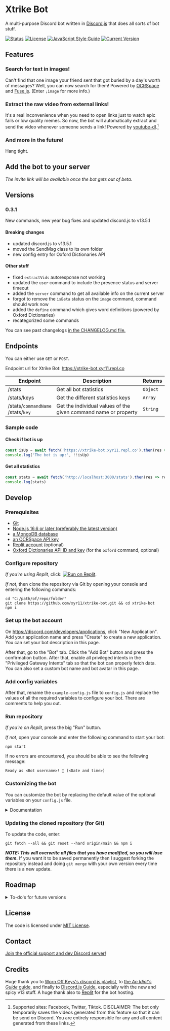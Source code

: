 # Xtrike Bot
A multi-purpose Discord bot written in [Discord.js](https://discord.js.org) that does all sorts of bot stuff.

[![Status](https://img.shields.io/uptimerobot/status/m786499889-6b41061a49e587f762227724)](https://replit.com/@xyr11/xtrike-bot) [![License](https://img.shields.io/github/license/xyr11/xtrike-bot)](#license) [![JavaScript Style Guide](https://img.shields.io/badge/code_style-standard-brightgreen.svg)](https://standardjs.com) [![Current Version](https://img.shields.io/github/package-json/v/xyr11/xtrike-bot)](https://github.com/xyr11/xtrike-bot/blob/main/package.json)

## Features
### Search for text in images!
Can't find that one image your friend sent that got buried by a day's worth of messages? Well, you can now search for them! Powered by [OCRSpace](https://ocr.space/) and [Fuse.js](https://fusejs.io/). (Enter `;image` for more info.)

### Extract the raw video from external links!
It's a real inconvenience when you need to open links just to watch epic fails or low quality memes. So now, the bot will automatically extract and send the video whenever someone sends a link! Powered by [youtube-dl](http://ytdl-org.github.io/youtube-dl/).[^1]

### And more in the future!
Hang tight.

## Add the bot to your server
*The invite link will be available once the bot gets out of beta.*

## Versions
### 0.3.1
New commands, new year bug fixes and updated discord.js to v13.5.1

#### Breaking changes
- updated discord.js to v13.5.1
- moved the SendMsg class to its own folder
- new config entry for Oxford Dictionaries API

#### Other stuff
- fixed `extractVids` autoresponse not working
- updated the `user` command to include the presence status and server timeout
- added the `server` command to get all available info on the current server
- forgot to remove the `isBeta` status on the `image` command, command should work now
- added the `define` command which gives word definitions (powered by Oxford Dictionaries)
- recategorized some commands

You can see past changelogs [in the CHANGELOG.md file.](./CHANGELOG.md)

## Endpoints
You can either use `GET` or `POST`.

Endpoint url for Xtrike Bot: https://xtrike-bot.xyr11.repl.co

Endpoint | Description | Returns
-- | -- | --
/stats | Get all bot statistics | `Object`
/stats/keys | Get the different statistics keys | `Array`
/stats/`commandName` <br> /stats/`key` | Get the individual values of the given command name or property | `String`

### Sample code
#### Check if bot is up
```js
const isUp = await fetch('https://xtrike-bot.xyr11.repl.co').then(res => res.text()).catch(console.error)
console.log('The bot is up:', !!isUp)
```

#### Get all statistics
```js
const stats = await fetch('http://localhost:3000/stats').then(res => res.json()).catch(console.error)
console.log(stats)
```

## Develop

### Prerequisites
+ [Git](https://git-scm.com/downloads)
+ [Node.js 16.6 or later (preferably the latest version)](https://nodejs.org/en/download/)
+ [a MongoDB database](https://www.mongodb.com/)
+ [an OCRSpace API key](https://ocr.space/ocrapi)
+ [Replit account](https://replit.com) (optional)
+ [Oxford Dictionaries API ID and key](https://developer.oxforddictionaries.com/) (for the `oxford` command, optional)

### Configure repository
*If you're using Replit*, click: [![Run on Replit](https://replit.com/badge/github/xyr11/xtrike-bot)](https://replit.com/github/xyr11/xtrike-bot).

*If not*, then clone the repository via Git by opening your console and entering the following commands:
```
cd "C:/path/of/repo/folder"
git clone https://github.com/xyr11/xtrike-bot.git && cd xtrike-bot
npm i
```

### Set up the bot account
On https://discord.com/developers/applications, click "New Application". Add your application name and press "Create" to create a new application. You can set your bot description in this page.

After that, go to the "Bot" tab. Click the "Add Bot" button and press the confirmation button. After that, enable all privileged intents in the "Privileged Gateway Intents" tab so that the bot can properly fetch data. You can also set a custom bot name and bot avatar in this page.

### Add config variables
After that, rename the `example-config.js` file to `config.js` and replace the values of all the required variables to configure your bot. There are comments to help you out.

### Run repository
*If you're on Replit*, press the big "Run" button.

*If not*, open your console and enter the following command to start your bot:
```
npm start
```
If no errors are encountered, you should be able to see the following message:
```
Ready as <Bot username>! 🤖 (<Date and time>)
```

### Customizing the bot
You can customize the bot by replacing the default value of the optional variables on your `config.js` file.

<details>
<summary>Documentation</summary>

Variable | Default value | Description
-- | -- | --
`botPrefix` | "`;`" | You can use more than 1 character here and any character except a space. This will have no effect if user used slash commands (if slash commands are deployed).
`botName` | "`Xtrike Bot`" | Name of the bot.
`botDescription` | "`Xtrike Bot is a multi-purpose bot.`" | Description of the bot. It can have multiple lines and Discord embed formatting.
`botColor` | "`#E3E5E8`" | Used for the color of embeds sent by the bot. Use a hex color value like "#RRGGBB".
`infoFields` | Check file | Info fields. This is an array of fields that will be shown in the `;info` embed. Fields needs a `name` and `value` property, and they support Discord embed formatting too.
`botSupport` | N/A | User IDs of people that has the 'Bot Support' role. Right now they don't do anything but in the future this may change.
`errorLogging` | N/A | Channel ID for error logging. All errors caught will be send in the specified channel. Note that the error message may include personal info such as folder names.
`status` | "`online`" | Presence status: `online`/`idle`/`dnd`/`invisible`.
`actType` | "`playing`" | Activity type: `playing`/`watching`/`listening`/`competing`.
`actName` | "`;info`" | Activity name, the text that will show up in "Playing..."
`isMobile` | `false` | If you want to set the status to "Online in mobile device". If true, this will ignore `actType`.

</details>

### Updating the cloned repository (for Git)
To update the code, enter:
```
git fetch --all && git reset --hard origin/main && npm i
```
***NOTE: This will overwrite all files that you have modified, so you will lose them.*** If you want it to be saved permanently then I suggest forking the repository instead and doing `git merge` with your own version every time there is a new update.

## Roadmap
<details>
<summary>To-do's for future versions</summary>

- Command that temporarily disables other commands
- Use a unified class for commands
- Get the total number of messages the bot has sent
- Endpoint will cache results every 30 seconds instead of requesting data every time someone visits
- More probably...

</details>

## License
The code is licensed under [MIT License](https://github.com/xyr11/xtrike-bot/blob/main/LICENSE).

## Contact
[Join the official support and dev Discord server!](https://discord.gg/x3F22hN)

## Credits
Huge thank you to [Worn Off Keys's discord.js playlist](https://www.youtube.com/playlist?list=PLaxxQQak6D_f4Z5DtQo0b1McgjLVHmE8Q), to [the *An Idiot's Guide* guide](https://anidiots.guide/), and finally to [Discord.js Guide](https://discordjs.guide/), especially with the new and spicy v13 stuff. A huge thank also to [Replit](https://replit.com) for the bot hosting.

[^1]: Supported sites: Facebook, Twitter, Tiktok. DISCLAIMER: The bot only temporarily saves the videos generated from this feature so that it can be send on Discord. You are entirely responsible for any and all content generated from these links.
